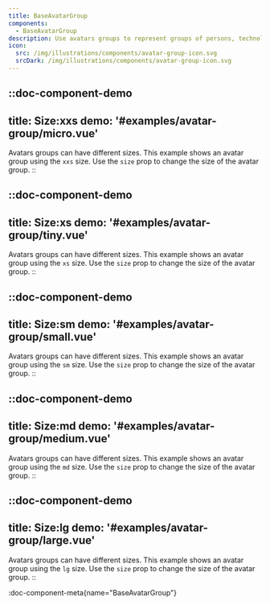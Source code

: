 ```yaml
---
title: BaseAvatarGroup
components:
  - BaseAvatarGroup
description: Use avatars groups to represent groups of persons, technologies, companies or anything else with a logo or an image.
icon:
  src: /img/illustrations/components/avatar-group-icon.svg
  srcDark: /img/illustrations/components/avatar-group-icon.svg
---
```


::doc-component-demo
---
title: Size:xxs
demo: '#examples/avatar-group/micro.vue'
---
Avatars groups can have different sizes. This example shows an avatar group using the `xxs` size. Use the `size` prop to change the size of the avatar group.
::

::doc-component-demo
---
title: Size:xs
demo: '#examples/avatar-group/tiny.vue'
---
Avatars groups can have different sizes. This example shows an avatar group using the `xs` size. Use the `size` prop to change the size of the avatar group.
::

::doc-component-demo
---
title: Size:sm
demo: '#examples/avatar-group/small.vue'
---
Avatars groups can have different sizes. This example shows an avatar group using the `sm` size. Use the `size` prop to change the size of the avatar group.
::

::doc-component-demo
---
title: Size:md
demo: '#examples/avatar-group/medium.vue'
---
Avatars groups can have different sizes. This example shows an avatar group using the `md` size. Use the `size` prop to change the size of the avatar group.
::

::doc-component-demo
---
title: Size:lg
demo: '#examples/avatar-group/large.vue'
---
Avatars groups can have different sizes. This example shows an avatar group using the `lg` size. Use the `size` prop to change the size of the avatar group.
::

:doc-component-meta{name="BaseAvatarGroup"}
